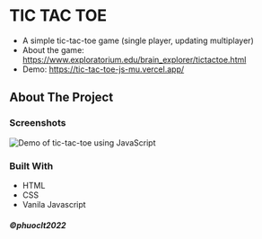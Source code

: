 # TIC TAC TOE 
* A simple tic-tac-toe game (single player, updating multiplayer)
* About the game: https://www.exploratorium.edu/brain_explorer/tictactoe.html
* Demo: https://tic-tac-toe-js-mu.vercel.app/

<!-- ABOUT THE PROJECT -->
## About The Project

### Screenshots
![Demo of tic-tac-toe using JavaScript]()

### Built With
* HTML  
* CSS
* Vanila Javascript

##### ©phuoclt2022 

